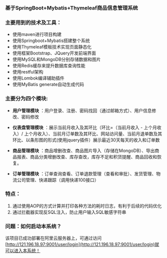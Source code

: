 ### 基于SpringBoot+Mybatis+Thymeleaf商品信息管理系统

### 主要用到的技术及工具：
- 使用maven进行项目构建 
- 使用Springboot+Mybatis搭建整个系统 
- 使用Thymeleaf模板技术实现页面静态化
- 使用框架Bootstrap、JQuery开发前端界面  
- 使用MySQL和MongoDB分别存储数据和图片
- 使用Redis缓存来提升数据库查询性能
- 使用restful架构
- 使用Lombok编译辅助插件
- 使用MyBatis generate自动生成代码


### 主要分为四个模块:
- **用户管理模块** 
：用户登录、注册、密码找回（通过邮箱方式）、用户信息修改、密码修改

- **仪表盘管理模块**
：展示当前月收入及其环比（环比=（当前月收入 - 上个月收入）/ 上个月收入）、当前月订单数及其环比、网站访问量、当前月退单数及其环比、以条形图的形式(使用jquery插件）展示最近30天每天的收入和订单数

- **商品管理模块**
：商品增删改查、商品图片导入（存储在MongoDB）、导出商品报表、商品分类增删改查、库存查改，库存不足和积货提醒、商品回收和恢复。

- **订单管理模块**
：订单查询查看、订单退款管理（查看和审批）、发货管理、物流公司管理、快递跟踪（调用快递100接口）

### 特点：
1. 通过使用AOP的方式计算并打印各种方法的耗时日志，有利于后续的代码优化
2. 通过拦截器实现反SQL注入，防止用户输入SQL敏感字符串

### 问题：如何启动本系统？
   该项目已成功部署在阿里云服务器上，可通过访问[http://121.196.18.97:9001/user/login](http://121.196.18.97:9001/user/login)就可以进入本系统！



